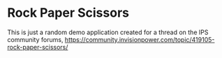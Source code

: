 # Rock Paper Scissors
This is just a random demo application created for a thread on the IPS community forums,
https://community.invisionpower.com/topic/419105-rock-paper-scissors/